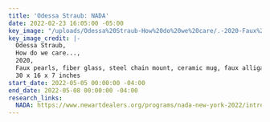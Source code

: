 ```yaml
---
title: 'Odessa Straub: NADA'
date: 2022-02-23 16:05:00 -05:00
key_image: "/uploads/Odessa%20Straub-How%20do%20we%20care/.-2020-Faux%20pearls,%20fiber%20glass,%20steel%20chain%20mount,%20ceramic%20mug,%20faux%20alligator%20purse,%20ribbon,%20vinyl%20tubing,%20polyester%20dye,%20gold%20enamel,%20live%20plant%20(Marimo%20moss%20ball)-30%20x%2016%20x%207%20inches%20copy.jpg"
key_image_credit: |-
  Odessa Straub,
  How do we care...,
  2020,
  Faux pearls, fiber glass, steel chain mount, ceramic mug, faux alligator purse, ribbon, vinyl tubing, polyester dye, gold enamel, live plant (Marimo moss ball),
  30 x 16 x 7 inches
start_date: 2022-05-05 00:00:00 -04:00
end_date: 2022-05-08 00:00:00 -04:00
research_links:
  NADA: https://www.newartdealers.org/programs/nada-new-york-2022/introduction
---
```


